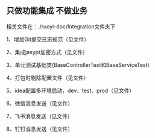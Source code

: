 ## 只做功能集成 不做业务 
相关文件在：./ruoyi-doc/Integration文件夹下

1、增加Git提交日志规范（见文件）

2、集成jasypt加密方式（见文件）

3、单元测试基础类(BaseControllerTest和BaseServiceTest)

4、打包时剔除配置文件（见文件）
    
5、idea配置多环境启动，dev、test、prod（见文件）

6、微信消息发送（见文件）

7、飞书消息发送（见文件）

8、钉钉消息发送（见文件）



